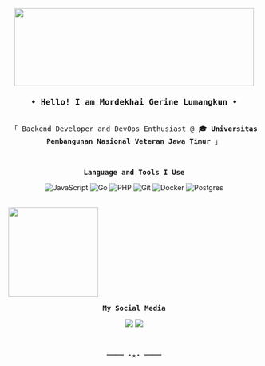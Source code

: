 <p align="center">
  <img src="https://media.giphy.com/media/v1.Y2lkPTc5MGI3NjExZjJlNTd5M3VxdzA0MnoyeDJza2RsNGdkaGl6NzJjbTRmOHVmbWg2aSZlcD12MV9pbnRlcm5hbF9naWZfYnlfaWQmY3Q9cw/l378B1B0BqDHJPmJG/giphy.gif" width="480" height="156" frameBorder="0" class="giphy-embed"/>
</p>

<h3 align="center"><samp>• Hello! I am <b><a rel="nofollow noopener noreferrer" target="_blank">Mordekhai Gerine Lumangkun</a> •</b></samp></h3>

<p align="center"><br>
  <samp>
    「 Backend Developer and DevOps Enthusiast @ 🎓 <b>Universitas Pembangunan Nasional Veteran Jawa Timur</b> 」<br>
  </samp>
</p>
<br>
<p align="center">
  <p align="center"><b><samp>Language and Tools I Use</samp></b></p></b></b>
  <p align="center">
  <img alt="JavaScript" src="https://img.shields.io/badge/javascript-%23323330.svg?style=for-the-badge&logo=javascript&logoColor=%23F7DF1E"/>
  <img alt="Go" src="https://img.shields.io/badge/go-%2300ADD8.svg?style=for-the-badge&logo=go&logoColor=white"/>
  <img alt="PHP" src="https://img.shields.io/badge/php-%23777BB4.svg?style=for-the-badge&logo=php&logoColor=white"/>
  <img alt="Git" src="https://img.shields.io/badge/git-%23F05033.svg?style=for-the-badge&logo=git&logoColor=white"/>
  <img alt="Docker" src="https://img.shields.io/badge/docker-%230db7ed.svg?style=for-the-badge&logo=docker&logoColor=white"/>
  <img alt="Postgres" src="https://img.shields.io/badge/postgres-%23316192.svg?style=for-the-badge&logo=postgresql&logoColor=white"/>
  </p>
  <br>
  <a href="https://github.com/dkhaii">
    <img height="180em" src="https://github-readme-stats.vercel.app/api?username=dkhaii&show_icons=true&hide_border=true&hide=issues&title_color=5391FE&icon_color=000000&text_color=555"/>
    <!-- <img height="180em" src="https://github-readme-stats-eight-theta.vercel.app/api/top-langs/?username=dkhaii&layout=compact&langs_count=8&theme=algolia"/> -->
  </a>
  <p align="center" id="med"><b><samp>My Social Media</samp></b></p>
  <p align="center">
  <a href="https://www.instagram.com/gerinmordekhaii/"><img src="https://img.shields.io/badge/Instagram-E4405F?style=for-the-badge&logo=instagram&logoColor=white"></a>
  <a href="https://www.linkedin.com/in/mordekhaigerin/"><img src="https://img.shields.io/badge/LinkedIn-0077B5?style=for-the-badge&logo=linkedin&logoColor=white"></a>
</p>

<br>
<samp>
  <p align="center">
    ════ ⋆★⋆ ════
  </p>
</samp>

